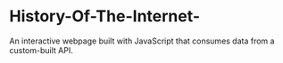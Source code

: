 # History-Of-The-Internet-
An interactive webpage built with JavaScript that consumes data from a custom-built API.
